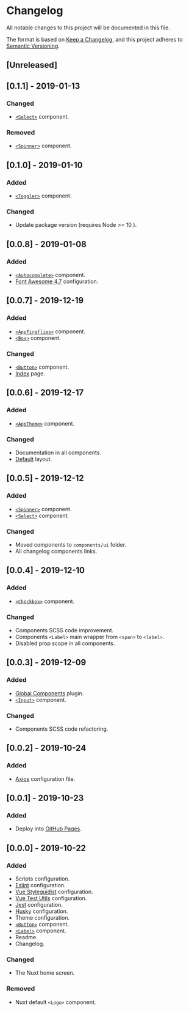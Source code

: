 # Changelog

All notable changes to this project will be documented in this file.

The format is based on [Keep a Changelog](https://keepachangelog.com/en/1.0.0/),
and this project adheres to [Semantic Versioning](https://semver.org/spec/v2.0.0.html).

## [Unreleased]

## [0.1.1] - 2019-01-13

### Changed

- [`<Select>`](/components/ui/Select) component.

### Removed

- [`<Spinner>`](/components/ui/Spinner) component.

## [0.1.0] - 2019-01-10

### Added

- [`<Toggler>`](/components/ui/Toggler) component.

### Changed

- Update package version (requires Node >= 10 ).

## [0.0.8] - 2019-01-08

### Added

- [`<Autocomplete>`](/components/ui/Autocomplete) component.
- [Font Awesome 4.7](https://fontawesome.com/v4.7.0/icons) configuration.

## [0.0.7] - 2019-12-19

### Added

- [`<AppFireflies>`](/components/layout/AppFireflies) component.
- [`<Box>`](/components/ui/Box) component.

### Changed

- [`<Button>`](/components/ui/Button) component.
- [Index](/pages) page.

## [0.0.6] - 2019-12-17

### Added

- [`<AppTheme>`](/components/layout/AppTheme) component.

### Changed

- Documentation in all components.
- [Default](/layouts/default) layout.

## [0.0.5] - 2019-12-12

### Added

- [`<Spinner>`](/components/ui/Spinner) component.
- [`<Select>`](/components/ui/Select) component.

### Changed

- Moved components to `components/ui` folder.
- All changelog components links.

## [0.0.4] - 2019-12-10

### Added

- [`<Checkbox>`](/components/ui/Checkbox) component.

### Changed

- Components SCSS code improvement.
- Components `<Label>` main wrapper from `<span>` to `<label>`.
- Disabled prop scope in all components.

## [0.0.3] - 2019-12-09

### Added

- [Global Components](/plugins/global-components) plugin.
- [`<Input>`](/components/ui/Input) component.

### Changed

- Components SCSS code refactoring.

## [0.0.2] - 2019-10-24

### Added

- [Axios](https://axios.nuxtjs.org/) configuration file.

## [0.0.1] - 2019-10-23

### Added

- Deploy into [GitHub Pages](https://nuxtjs.org/faq/github-pages/).

## [0.0.0] - 2019-10-22

### Added

- Scripts configuration.
- [Eslint](https://eslint.org/) configuration.
- [Vue Styleguidist](https://vue-styleguidist.github.io/) configuration.
- [Vue Test Utils](https://vue-test-utils.vuejs.org/) configuration.
- [Jest](https://jestjs.io) configuration.
- [Husky](https://github.com/typicode/husky) configuration.
- Theme configuration.
- [`<Button>`](/components/ui/Button) component.
- [`<Label>`](/components/ui/Label) component.
- Readme.
- Changelog.

### Changed

- The Nuxt home screen.

### Removed

- Nuxt default `<Logo>` component.
